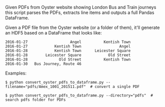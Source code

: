 Given PDFs from Oyster website showing London Bus and Train journeys this script parses the PDFs, extracts line items and outputs a full Pandas DataFrame.

Given a PDF file from the Oyster website (or a folder of them), it'll generate an HDF5 based on a DataFrame that looks like:
```
2016-01-27                   Angel          Kentish Town
2016-01-27            Kentish Town                 Angel
2016-01-28            Kentish Town      Leicester Square
2016-01-28        Leicester Square            Old Street
2016-01-28              Old Street          Kentish Town
2016-01-30   Bus Journey, Route 46                      
```

Examples:

    $ python convert_oyster_pdfs_to_dataframe.py --filename="pdfs/Amex_1001_201511.pdf"  # convert a single PDF

    $ python convert_oyster_pdfs_to_dataframe.py --directory="pdfs"  # search pdfs folder for PDFs
